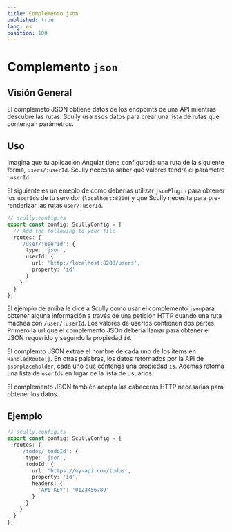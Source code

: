 ```yaml
---
title: Complemento json
published: true
lang: es
position: 100
---
```


# Complemento `json`

<div class="docs-link_table">
  <a class="view-in-repo" href="https://github.com/scullyio/scully/blob/main/libs/scully/src/lib/routerPlugins/jsonRoutePlugin.ts"></a>
</div>

## Visión General

El complemeto JSON obtiene datos de los endpoints de una API mientras descubre las rutas. Scully usa esos datos para crear una lista de rutas que contengan parámetros.

## Uso

Imagina que tu aplicación Angular tiene configurada una ruta de la siguiente forma, `users/:userId`. Scully necesita saber qué valores tendrá el parámetro `:userId`.

El siguiente es un emeplo de como deberías utilizar `jsonPlugin` para obtener los `userId`s de tu servidor (`localhost:8200`) y que Scully necesita para pre-renderizar las rutas `user/:userId`.

```typescript
// scully.config.ts
export const config: ScullyConfig = {
  // Add the following to your file
  routes: {
    '/user/:userId': {
      type: 'json',
      userId: {
        url: 'http://localhost:8200/users',
        property: 'id'
      }
    }
  }
};
```

El ejemplo de arriba le dice a Scully como usar el complemento `json`para obtener alguna información a través de una petición HTTP cuando una ruta machea con `/user/:userId`. Los valores de userIds contienen dos partes. Primero la url que el complemento JSOn debería llamar para obtener el JSON requerido y segundo la propiedad `id`.

El complemto JSON extrae el nombre de cada uno de los items en `HandledRoute[]`. En otras palabras, los datos retornados por la API de `jsonplaceholder`, cada uno que contenga una propiedad `is`. Además retorna una lista de `userIds` en lugar de la lista de usuarios.

El complemento JSON también acepta las cabeceras HTTP necesarias para obtener los datos.

## Ejemplo

```typescript
// scully.config.ts
export const config: ScullyConfig = {
  routes: {
    '/todos/:todoId': {
      type: 'json',
      todoId: {
        url: 'https://my-api.com/todos',
        property: 'id',
        headers: {
          'API-KEY': '0123456789'
        }
      }
    }
  }
};
```
